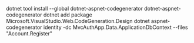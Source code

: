 dotnet tool install --global dotnet-aspnet-codegenerator
dotnet-aspnet-codegenerator
dotnet add package Microsoft.VisualStudio.Web.CodeGeneration.Design
dotnet aspnet-codegenerator identity -dc MvcAuthApp.Data.ApplicationDbContext --files "Account.Register"
